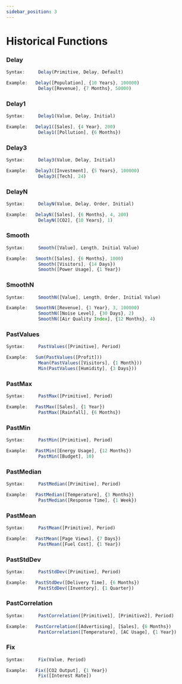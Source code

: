 ```yaml
---
sidebar_position: 3
---
```

# Historical Functions
### Delay
```jsx title="Applies an exponential delay:"
Syntax:     Delay(Primitive, Delay, Default)

Example:   Delay([Population], {10 Years}, 100000)
            Delay([Revenue], {7 Months}, 50000)
```
### Delay1
```jsx title="Applies a first-order exponential delay:"
Syntax:     Delay1(Value, Delay, Initial)

Example:   Delay1([Sales], {4 Year}, 200)
            Delay1([Pollution], {6 Months})
```
### Delay3
```jsx title="Applies a third-order exponential delay:"
Syntax:     Delay3(Value, Delay, Initial)

Example:   Delay3([Investment], {5 Years}, 100000)
            Delay3([Tech], 24)
```
### DelayN
```jsx title="Applies an Nth-order exponential delay:"
Syntax:     DelayN(Value, Delay, Order, Initial)

Example:   DelayN([Sales], {6 Months}, 4, 200)
            DelayN([CO2], {10 Years}, 1)
```
### Smooth
```jsx title="Applies exponential smoothing to a value to reduce short-term fluctuations and highlight trends:"
Syntax:     Smooth([Value], Length, Initial Value)

Example:   Smooth([Sales], {6 Months}, 1000)
            Smooth([Visitors], {14 Days})
            Smooth([Power Usage], {1 Year})
```
### SmoothN
```jsx title="Performs Nth-order exponential smoothing to better handle volatile data:"
Syntax:     SmoothN([Value], Length, Order, Initial Value)

Example:   SmoothN([Revenue], {1 Year}, 3, 100000)
            SmoothN([Noise Level], {30 Days}, 2)
            SmoothN([Air Quality Index], {12 Months}, 4)
```
### PastValues
```jsx title="Returns a list of all previous values of a primitive, optionally within a time window:"
Syntax:     PastValues([Primitive], Period)

Example:   Sum(PastValues([Profit]))
            Mean(PastValues([Visitors], {1 Month}))
            Min(PastValues([Humidity], {3 Days}))
```
### PastMax
```jsx title="Returns the highest value that a primitive had during the simulation or a specific period:"
Syntax:     PastMax([Primitive], Period)

Example:   PastMax([Sales], {1 Year})
            PastMax([Rainfall], {6 Months})
```
### PastMin
```jsx title="Returns the lowest value that a primitive had over time or within a specific window:"
Syntax:     PastMin([Primitive], Period)

Example:   PastMin([Energy Usage], {12 Months})
            PastMin([Budget], 10)
```
### PastMedian
```jsx title="Returns the median of the values of a primitive during the simulation or over a defined period:"
Syntax:     PastMedian([Primitive], Period)

Example:   PastMedian([Temperature], {3 Months})
            PastMedian([Response Time], {1 Week})
```
### PastMean
```jsx title="Calculates the average value of a primitive over time or within a period:"
Syntax:     PastMean([Primitive], Period)

Example:   PastMean([Page Views], {7 Days})
            PastMean([Fuel Cost], {1 Year})
```
### PastStdDev
```jsx title="Returns the standard deviation of the values of a primitive, indicating variability:"
Syntax:     PastStdDev([Primitive], Period)

Example:   PastStdDev([Delivery Time], {6 Months})
            PastStdDev([Inventory], {1 Quarter})
```
### PastCorrelation
```jsx title="Calculates the correlation between two primitives over the entire simulation or a specific time window:"
Syntax:     PastCorrelation([Primitive1], [Primitive2], Period)

Example:   PastCorrelation([Advertising], [Sales], {6 Months})
            PastCorrelation([Temperature], [AC Usage], {1 Year})
```
### Fix
```jsx title="Locks a value for a specific period or for the entire simulation:"
Syntax:     Fix(Value, Period)

Example:   Fix([CO2 Output], {1 Year})
            Fix([Interest Rate])
```
